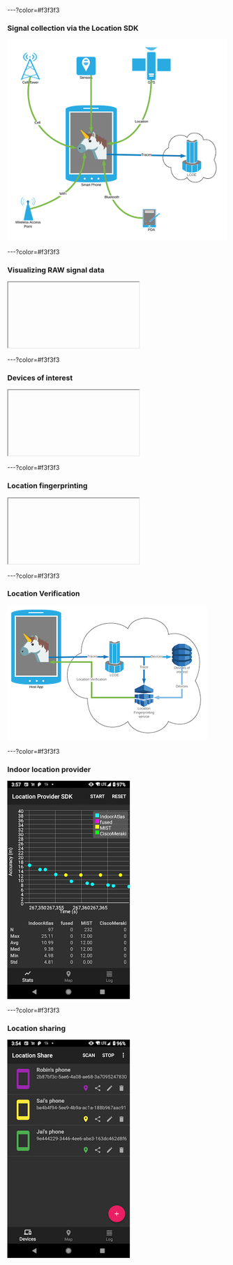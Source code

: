 ---?color=#f3f3f3

### Signal collection via the Location SDK

![](assets/img/unicorn_overview.png)

---?color=#f3f3f3

### Visualizing RAW signal data

<iframe class="stretch" data-src="https://unicron-nextgen.cloud.mapquest.com/"></iframe>

---?color=#f3f3f3

### Devices of interest

<iframe class="stretch" data-src="https://5eu9km5w3g.execute-api.us-east-1.amazonaws.com/prod/static/plot_geojson.html"></iframe>

---?color=#f3f3f3

### Location fingerprinting

<iframe class="stretch" data-src="https://xumgm8mdzc.execute-api.us-east-1.amazonaws.com/dev/doiDevicesByLocation?longitude=-104.999451&latitude=39.752355&radius=50"></iframe>

---?color=#f3f3f3

### Location Verification

![](assets/img/location_veerification.png)

---?color=#f3f3f3

### Indoor location provider

![](assets/img/device_indoor_location.png)

---?color=#f3f3f3

### Location sharing

![](assets/img/device_location_sharing.png)
